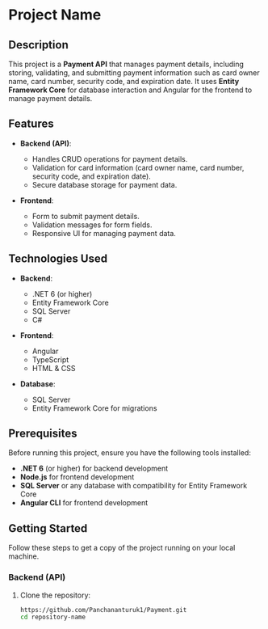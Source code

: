 # Project Name

## Description

This project is a **Payment API** that manages payment details, including storing, validating, and submitting payment information such as card owner name, card number, security code, and expiration date. It uses **Entity Framework Core** for database interaction and Angular for the frontend to manage payment details.

## Features

- **Backend (API)**:
  - Handles CRUD operations for payment details.
  - Validation for card information (card owner name, card number, security code, and expiration date).
  - Secure database storage for payment data.
  
- **Frontend**:
  - Form to submit payment details.
  - Validation messages for form fields.
  - Responsive UI for managing payment data.

## Technologies Used

- **Backend**:
  - .NET 6 (or higher)
  - Entity Framework Core
  - SQL Server
  - C#

- **Frontend**:
  - Angular
  - TypeScript
  - HTML & CSS

- **Database**:
  - SQL Server
  - Entity Framework Core for migrations

## Prerequisites

Before running this project, ensure you have the following tools installed:

- **.NET 6** (or higher) for backend development
- **Node.js** for frontend development
- **SQL Server** or any database with compatibility for Entity Framework Core
- **Angular CLI** for frontend development

## Getting Started

Follow these steps to get a copy of the project running on your local machine.

### Backend (API)

1. Clone the repository:
   ```bash
   https://github.com/Panchananturuk1/Payment.git
   cd repository-name

